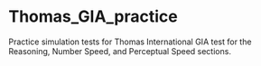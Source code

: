 # Thomas_GIA_practice
Practice simulation tests for Thomas International GIA test for the Reasoning, Number Speed, and Perceptual Speed sections.

